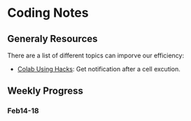 # Coding Notes

## Generaly Resources
There are a list of different topics can imporve our efficiency:
* [Colab Using Hacks](https://towardsdatascience.com/use-colab-more-efficiently-with-these-hacks-fc89ef1162d8): Get notification after a cell excution. 

## Weekly Progress
### Feb14-18